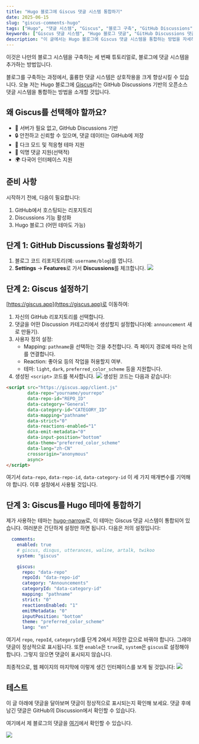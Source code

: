 ```yaml
---
title: "Hugo 블로그에 Giscus 댓글 시스템 통합하기"
date: 2025-06-15
slug: "giscus-comments-hugo"
tags: ["Hugo", "댓글 시스템", "Giscus", "블로그 구축", "GitHub Discussions", "정적 블로그", "블로그 상호작용", "오픈소스 댓글 시스템", "제로 비용 배포"]
keywords: ["Giscus 댓글 시스템", "Hugo 블로그 댓글", "GitHub Discussions 댓글", "정적 블로그 댓글 솔루션", "오픈소스 댓글 도구", "블로그 상호작용 시스템", "무료 댓글 시스템", "Hugo 테마 커스터마이징", "블로그 기능 확장"]
description: "이 글에서는 Hugo 블로그에 Giscus 댓글 시스템을 통합하는 방법을 자세히 설명합니다. Giscus는 GitHub Discussions 기반의 현대 댓글 솔루션입니다. 이 튜토리얼을 통해, 여러분은 안전하고 신뢰할 수 있으며 Markdown을 지원하는 댓글 시스템을 제로 비용으로 구축하는 방법을 배울 것입니다. 어두운 모드 및 다국어 인터페이스를 지원하며, Hugo 정적 블로그에 완벽하게 적합합니다. 데이터베이스가 필요 없으며 모든 댓글 데이터는 GitHub에 저장되어 데이터의 안전성과 지속 가능성을 보장합니다."
---
```


이것은 나만의 블로그 시스템을 구축하는 세 번째 튜토리얼로, 블로그에 댓글 시스템을 추가하는 방법입니다.

블로그를 구축하는 과정에서, 훌륭한 댓글 시스템은 상호작용을 크게 향상시킬 수 있습니다. 오늘 저는 Hugo 블로그에 [Giscus](https://giscus.app/)라는 GitHub Discussions 기반의 오픈소스 댓글 시스템을 통합하는 방법을 소개할 것입니다.

## 왜 Giscus를 선택해야 할까요?

- 🚀 서버가 필요 없고, GitHub Discussions 기반
- 🔒 안전하고 신뢰할 수 있으며, 댓글 데이터는 GitHub에 저장
- 🧩 다크 모드 및 적응형 테마 지원
- 💬 익명 댓글 지원(선택적)
- 🌍 다국어 인터페이스 지원

## 준비 사항

시작하기 전에, 다음이 필요합니다:

1. GitHub에서 호스팅되는 리포지토리
2. Discussions 기능 활성화
3. Hugo 블로그 (어떤 테마도 가능)

## 단계 1: GitHub Discussions 활성화하기

1. 블로그 코드 리포지토리(예: `username/blog`)를 엽니다.
2. **Settings** → **Features**로 가서 **Discussions**를 체크합니다.
![](https://img.music-poster.art/2025/06/8c0271325d91ad29527d1acef14fd869.png)
## 단계 2: Giscus 설정하기

[https://giscus.app](https://giscus.app)로 이동하여:

1. 자신의 GitHub 리포지토리를 선택합니다.
2. 댓글을 어떤 Discussion 카테고리에서 생성할지 설정합니다(예: `announcement` 새로 만들기).
3. 사용자 정의 설정:
   - Mapping: `pathname`을 선택하는 것을 추천합니다. 즉 페이지 경로에 따라 논의를 연결합니다.
   - Reaction: 좋아요 등의 작업을 허용할지 여부.
   - 테마: `light`, `dark`, `preferred_color_scheme` 등을 지원합니다.
4. 생성된 `<script>` 코드를 복사합니다.
![](https://img.music-poster.art/2025/06/116ebde5a465cfbea4f3c5b84192be3d.png)
생성된 코드는 다음과 같습니다:

```html
<script src="https://giscus.app/client.js"
        data-repo="yourname/yourrepo"
        data-repo-id="REPO_ID"
        data-category="General"
        data-category-id="CATEGORY_ID"
        data-mapping="pathname"
        data-strict="0"
        data-reactions-enabled="1"
        data-emit-metadata="0"
        data-input-position="bottom"
        data-theme="preferred_color_scheme"
        data-lang="zh-CN"
        crossorigin="anonymous"
        async>
</script>
```

여기서 `data-repo`, `data-repo-id`, `data-category-id` 이 세 가지 매개변수를 기억해야 합니다. 이후 설정에서 사용될 것입니다.

## 단계 3: Giscus를 Hugo 테마에 통합하기
제가 사용하는 테마는 [hugo-narrow](https://github.com/tom2almighty/hugo-narrow)로, 이 테마는 Giscus 댓글 시스템이 통합되어 있습니다. 여러분은 간단하게 설정만 하면 됩니다. 다음은 저의 설정입니다:

```yaml
  comments:
    enabled: true
    # giscus, disqus, utterances, waline, artalk, twikoo
    system: "giscus"

    giscus:
      repo: "data-repo"
      repoId: "data-repo-id"
      category: "Announcements"
      categoryId: "data-category-id"
      mapping: "pathname"
      strict: "0"
      reactionsEnabled: "1"
      emitMetadata: "0"
      inputPosition: "bottom"
      theme: "preferred_color_scheme"
      lang: "en"
```
여기서 `repo`, `repoId`, `categoryId`를 단계 2에서 저장한 값으로 바꿔야 합니다. 그래야 댓글이 정상적으로 표시됩니다.
또한 `enable`은 `true`로, `system`은 `giscus`로 설정해야 합니다. 그렇지 않으면 댓글이 표시되지 않습니다.

최종적으로, 웹 페이지의 마지막에 이렇게 생긴 인터페이스를 보게 될 것입니다:
![](https://img.music-poster.art/2025/06/2e3b16e884ac6d67db1651a8d44197db.png)

## 테스트

이 글 아래에 댓글을 달아보며 댓글이 정상적으로 표시되는지 확인해 보세요. 댓글 후에 남긴 댓글은 GitHub의 Discussion에서 확인할 수 있습니다.

여기에서 제 블로그의 댓글을 [여기](https://github.com/lxb1226/lxb1226.github.io/discussions)에서 확인할 수 있습니다.

![](https://img.music-poster.art/2025/06/fdc145c668e761fb68870ce841967e08.png)